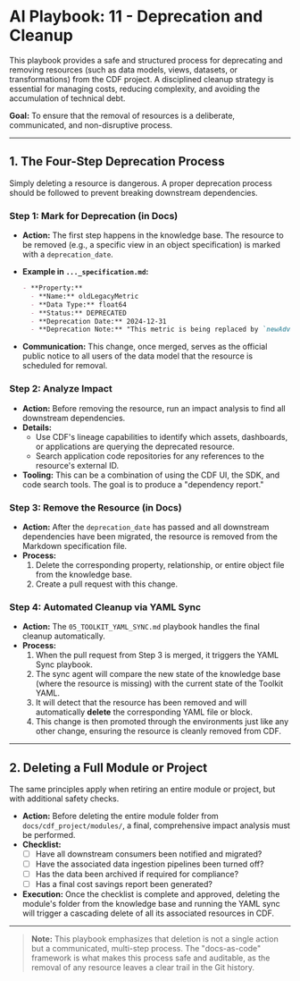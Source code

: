 # AI Playbook: 11 - Deprecation and Cleanup

This playbook provides a safe and structured process for deprecating and
removing resources (such as data models, views, datasets, or transformations)
from the CDF project. A disciplined cleanup strategy is essential for managing
costs, reducing complexity, and avoiding the accumulation of technical debt.

**Goal:** To ensure that the removal of resources is a deliberate, communicated,
and non-disruptive process.

______________________________________________________________________

## 1. The Four-Step Deprecation Process

Simply deleting a resource is dangerous. A proper deprecation process should be
followed to prevent breaking downstream dependencies.

### Step 1: Mark for Deprecation (in Docs)

- **Action:** The first step happens in the knowledge base. The resource to be
  removed (e.g., a specific view in an object specification) is marked with a
  `deprecation_date`.

- **Example in `..._specification.md`:**

  ```markdown
  - **Property:**
    - **Name:** oldLegacyMetric
    - **Data Type:** float64
    - **Status:** DEPRECATED
    - **Deprecation Date:** 2024-12-31
    - **Deprecation Note:** "This metric is being replaced by `newAdvancedMetric`. Please update all downstream dependencies before the deprecation date."
  ```

- **Communication:** This change, once merged, serves as the official public
  notice to all users of the data model that the resource is scheduled for
  removal.

### Step 2: Analyze Impact

- **Action:** Before removing the resource, run an impact analysis to find all
  downstream dependencies.
- **Details:**
  - Use CDF's lineage capabilities to identify which assets, dashboards, or
    applications are querying the deprecated resource.
  - Search application code repositories for any references to the resource's
    external ID.
- **Tooling:** This can be a combination of using the CDF UI, the SDK, and code
  search tools. The goal is to produce a "dependency report."

### Step 3: Remove the Resource (in Docs)

- **Action:** After the `deprecation_date` has passed and all downstream
  dependencies have been migrated, the resource is removed from the Markdown
  specification file.
- **Process:**
  1. Delete the corresponding property, relationship, or entire object file from
     the knowledge base.
  1. Create a pull request with this change.

### Step 4: Automated Cleanup via YAML Sync

- **Action:** The `05_TOOLKIT_YAML_SYNC.md` playbook handles the final cleanup
  automatically.
- **Process:**
  1. When the pull request from Step 3 is merged, it triggers the YAML Sync
     playbook.
  1. The sync agent will compare the new state of the knowledge base (where the
     resource is missing) with the current state of the Toolkit YAML.
  1. It will detect that the resource has been removed and will automatically
     **delete** the corresponding YAML file or block.
  1. This change is then promoted through the environments just like any other
     change, ensuring the resource is cleanly removed from CDF.

______________________________________________________________________

## 2. Deleting a Full Module or Project

The same principles apply when retiring an entire module or project, but with
additional safety checks.

- **Action:** Before deleting the entire module folder from
  `docs/cdf_project/modules/`, a final, comprehensive impact analysis must be
  performed.
- **Checklist:**
  - [ ] Have all downstream consumers been notified and migrated?
  - [ ] Have the associated data ingestion pipelines been turned off?
  - [ ] Has the data been archived if required for compliance?
  - [ ] Has a final cost savings report been generated?
- **Execution:** Once the checklist is complete and approved, deleting the
  module's folder from the knowledge base and running the YAML sync will trigger
  a cascading delete of all its associated resources in CDF.

______________________________________________________________________

> **Note:** This playbook emphasizes that deletion is not a single action but a
> communicated, multi-step process. The "docs-as-code" framework is what makes
> this process safe and auditable, as the removal of any resource leaves a clear
> trail in the Git history.
